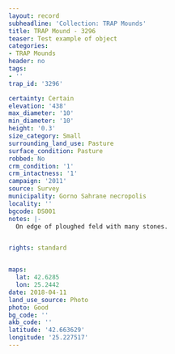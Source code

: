 ```yaml
---
layout: record
subheadline: 'Collection: TRAP Mounds'
title: TRAP Mound - 3296
teaser: Test example of object
categories:
- TRAP Mounds
header: no
tags:
- ''
trap_id: '3296'

certainty: Certain
elevation: '438'
max_diameter: '10'
min_diameter: '10'
height: '0.3'
size_category: Small
surrounding_land_use: Pasture
surface_condition: Pasture
robbed: No
crm_condition: '1'
crm_intactness: '1'
campaign: '2011'
source: Survey
municipality: Gorno Sahrane necropolis
locality: ''
bgcode: DS001
notes: |-
  On edge of ploughed feld with many stones.


rights: standard


maps:
  lat: 42.6285
  lon: 25.2442
date: 2018-04-11
land_use_source: Photo
photo: Good
bg_code: ''
akb_code: ''
latitude: '42.663629'
longitude: '25.227517'
---
```

